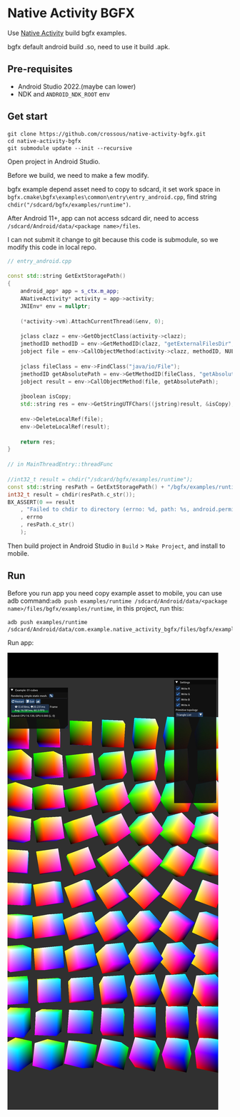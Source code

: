 # Native Activity BGFX

Use [Native Activity](https://github.com/android/ndk-samples/tree/main/native-activity) build bgfx examples.

bgfx default android build .so, need to use it build .apk.

## Pre-requisites

- Android Studio 2022.(maybe can lower)
- NDK and `ANDROID_NDK_ROOT` env

## Get start

```
git clone https://github.com/crossous/native-activity-bgfx.git
cd native-activity-bgfx
git submodule update --init --recursive
```

Open project in Android Studio.

Before we build, we need to make a few modify.

bgfx example depend asset need to copy to sdcard, it set work space in `bgfx.cmake\bgfx\examples\common\entry\entry_android.cpp`, find string `chdir("/sdcard/bgfx/examples/runtime")`.

After Android 11+, app can not access sdcard dir, need to access `/sdcard/Android/data/<package name>/files`.

I can not submit it change to git because this code is submodule, so we modify this code in local repo.

```C++
// entry_android.cpp

const std::string GetExtStoragePath()
{
    android_app* app = s_ctx.m_app;
    ANativeActivity* activity = app->activity;
    JNIEnv* env = nullptr;

    (*activity->vm).AttachCurrentThread(&env, 0);

    jclass clazz = env->GetObjectClass(activity->clazz);
    jmethodID methodID = env->GetMethodID(clazz, "getExternalFilesDir", "(Ljava/lang/String;)Ljava/io/File;");
    jobject file = env->CallObjectMethod(activity->clazz, methodID, NULL);

    jclass fileClass = env->FindClass("java/io/File");
    jmethodID getAbsolutePath = env->GetMethodID(fileClass, "getAbsolutePath", "()Ljava/lang/String;");
    jobject result = env->CallObjectMethod(file, getAbsolutePath);

    jboolean isCopy;
    std::string res = env->GetStringUTFChars((jstring)result, &isCopy);

    env->DeleteLocalRef(file);
    env->DeleteLocalRef(result);

    return res;
}

// in MainThreadEntry::threadFunc

//int32_t result = chdir("/sdcard/bgfx/examples/runtime");
const std::string resPath = GetExtStoragePath() + "/bgfx/examples/runtime";
int32_t result = chdir(resPath.c_str());
BX_ASSERT(0 == result
    , "Failed to chdir to directory (errno: %d, path: %s, android.permission.WRITE_EXTERNAL_STORAGE?)."
    , errno
    , resPath.c_str()
    );
```

Then build project in Android Studio in `Build` > `Make Project`, and install to mobile.

## Run

Before you run app you need copy example asset to mobile, you can use adb command:`adb push examples/runtime /sdcard/Android/data/<package name>/files/bgfx/examples/runtime`, in this project, run this:
```
adb push examples/runtime /sdcard/Android/data/com.example.native_activity_bgfx/files/bgfx/examples/runtime
```

Run app:

![screenshot](screenshot.jpg)